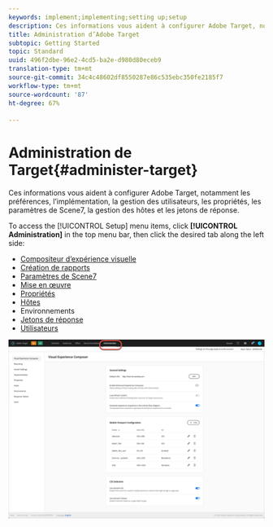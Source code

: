 ```yaml
---
keywords: implement;implementing;setting up;setup
description: Ces informations vous aident à configurer Adobe Target, notamment les préférences, l’implémentation, la gestion des utilisateurs, les propriétés, les paramètres de Scene7, la gestion des hôtes et les jetons de réponse.
title: Administration d’Adobe Target
subtopic: Getting Started
topic: Standard
uuid: 496f2dbe-96e2-4cd5-ba2e-d980d80eceb9
translation-type: tm+mt
source-git-commit: 34c4c48602df8550287e86c535ebc350fe2185f7
workflow-type: tm+mt
source-wordcount: '87'
ht-degree: 67%

---
```



# Administration de Target{#administer-target}

Ces informations vous aident à configurer Adobe Target, notamment les préférences, l’implémentation, la gestion des utilisateurs, les propriétés, les paramètres de Scene7, la gestion des hôtes et les jetons de réponse.

To access the [!UICONTROL Setup] menu items, click **[!UICONTROL Administration]** in the top menu bar, then click the desired tab along the left side:

* [Compositeur d’expérience visuelle](/help/administrating-target/visual-experience-composer-set-up.md)
* [Création de rapports](/help/administrating-target/reporting.md)
* [Paramètres de Scene7](/help/administrating-target/scene7-settings.md)
* [Mise en œuvre](/help/c-implementing-target/implementing-target.md)
* [Propriétés](/help/administrating-target/c-user-management/property-channel/property-channel.md)
* [Hôtes](/help/administrating-target/hosts.md)
* [](/help/administrating-target/environments.md)Environnements
* [Jetons de réponse](/help/administrating-target/response-tokens.md)
* [Utilisateurs](/help/administrating-target/c-user-management/user-management.md)

![Menu Administration des Cibles Adobe](/help/administrating-target/assets/administration.png)